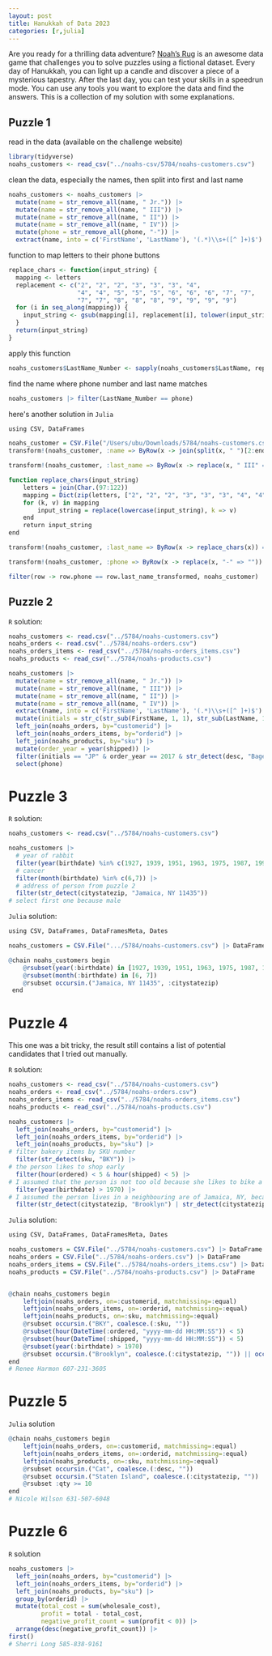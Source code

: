 ```yaml
---
layout: post
title: Hanukkah of Data 2023
categories: [r,julia]
---
```


Are you ready for a thrilling data adventure? [Noah’s Rug](https://hanukkah.bluebird.sh/5784/) is an awesome data game that challenges you to solve puzzles using a fictional dataset. Every day of Hanukkah, you can light up a candle and discover a piece of a mysterious tapestry. After the last day, you can test your skills in a speedrun mode. You can use any tools you want to explore the data and find the answers.
This is a collection of my solution with some explanations.

## Puzzle 1

read in the data (available on the challenge website)
```R
library(tidyverse)
noahs_customers <- read_csv("../noahs-csv/5784/noahs-customers.csv")
```

clean the data, especially the names, then split into first and last name
```R
noahs_customers <- noahs_customers |>
  mutate(name = str_remove_all(name, " Jr.")) |>
  mutate(name = str_remove_all(name, " III")) |>
  mutate(name = str_remove_all(name, " II")) |>
  mutate(name = str_remove_all(name, " IV")) |>
  mutate(phone = str_remove_all(phone, "-")) |>
  extract(name, into = c('FirstName', 'LastName'), '(.*)\\s+([^ ]+)$')
```

function to map letters to their phone buttons
```R
replace_chars <- function(input_string) {
  mapping <- letters
  replacement <- c("2", "2", "2", "3", "3", "3", "4", 
                   "4", "4", "5", "5", "5", "6", "6", "6", "7", "7", 
                   "7", "7", "8", "8", "8", "9", "9", "9", "9")
  for (i in seq_along(mapping)) {
    input_string <- gsub(mapping[i], replacement[i], tolower(input_string))
  }
  return(input_string)
}
```
apply this function
```R
noahs_customers$LastName_Number <- sapply(noahs_customers$LastName, replace_chars)
```
find the name where phone number and last name matches
```R
noahs_customers |> filter(LastName_Number == phone)
```

here's another solution in `Julia`

```R
using CSV, DataFrames

noahs_customer = CSV.File("/Users/ubu/Downloads/5784/noahs-customers.csv") |> DataFrame
transform!(noahs_customer, :name => ByRow(x -> join(split(x, " ")[2:end], " ")) => :last_name)

transform!(noahs_customer, :last_name => ByRow(x -> replace(x, " III" => "", " IV" => "", " Jr." => "")) => :last_name)

function replace_chars(input_string)
    letters = join(Char.(97:122))
    mapping = Dict(zip(letters, ["2", "2", "2", "3", "3", "3", "4", "4", "4", "5", "5", "5", "6", "6", "6", "7", "7", "7", "7", "8", "8", "8", "9", "9", "9", "9"]))
    for (k, v) in mapping
        input_string = replace(lowercase(input_string), k => v)
    end
    return input_string
end

transform!(noahs_customer, :last_name => ByRow(x -> replace_chars(x)) => :last_name_transformed)

transform!(noahs_customer, :phone => ByRow(x -> replace(x, "-" => "")) => :phone)

filter(row -> row.phone == row.last_name_transformed, noahs_customer)
```

## Puzzle 2
`R` solution:
```R
noahs_customers <- read.csv("../5784/noahs-customers.csv")
noahs_orders <- read.csv("../5784/noahs-orders.csv")
noahs_orders_items <- read_csv("../5784/noahs-orders_items.csv")
noahs_products <- read_csv("../5784/noahs-products.csv")

noahs_customers |>
  mutate(name = str_remove_all(name, " Jr.")) |>
  mutate(name = str_remove_all(name, " III")) |>
  mutate(name = str_remove_all(name, " II")) |>
  mutate(name = str_remove_all(name, " IV")) |>
  extract(name, into = c('FirstName', 'LastName'), '(.*)\\s+([^ ]+)$') |>
  mutate(initials = str_c(str_sub(FirstName, 1, 1), str_sub(LastName, 1, 1))) |>
  left_join(noahs_orders, by="customerid") |>
  left_join(noahs_orders_items, by="orderid") |>
  left_join(noahs_products, by="sku") |>
  mutate(order_year = year(shipped)) |>
  filter(initials == "JP" & order_year == 2017 & str_detect(desc, "Bagel")) |>
  select(phone)
```

# Puzzle 3

`R` solution:
```R
noahs_customers <- read.csv("../5784/noahs-customers.csv")

noahs_customers |>
  # year of rabbit
  filter(year(birthdate) %in% c(1927, 1939, 1951, 1963, 1975, 1987, 1999, 2011, 2023)) |>
  # cancer
  filter(month(birthdate) %in% c(6,7)) |>
  # address of person from puzzle 2
  filter(str_detect(citystatezip, "Jamaica, NY 11435"))
# select first one because male
```

`Julia` solution:
```R
using CSV, DataFrames, DataFramesMeta, Dates

noahs_customers = CSV.File(".../5784/noahs-customers.csv") |> DataFrame

@chain noahs_customers begin
    @rsubset(year(:birthdate) in [1927, 1939, 1951, 1963, 1975, 1987, 1999, 2011, 2023])
    @rsubset(month(:birthdate) in [6, 7])
    @rsubset occursin.("Jamaica, NY 11435", :citystatezip)
 end
```

# Puzzle 4

This one was a bit tricky, the result still contains a list of potential candidates that I tried out manually.

`R` solution:
```R
noahs_customers <- read_csv("../5784/noahs-customers.csv") 
noahs_orders <- read_csv("../5784/noahs-orders.csv") 
noahs_orders_items <- read_csv("../5784/noahs-orders_items.csv") 
noahs_products <- read_csv("../5784/noahs-products.csv") 

noahs_customers |>
  left_join(noahs_orders, by="customerid") |>
  left_join(noahs_orders_items, by="orderid") |>
  left_join(noahs_products, by="sku") |>
# filter bakery items by SKU number
  filter(str_detect(sku, "BKY")) |>
# the person likes to shop early
  filter(hour(ordered) < 5 & hour(shipped) < 5) |>
# I assumed that the person is not too old because she likes to bike a lot
  filter(year(birthdate) > 1970) |>
# I assumed the person lives in a neighbouring are of Jamaica, NY, because she biked there
  filter(str_detect(citystatezip, "Brooklyn") | str_detect(citystatezip, "Queens"))
```

`Julia` solution:
```R
using CSV, DataFrames, DataFramesMeta, Dates

noahs_customers = CSV.File("../5784/noahs-customers.csv") |> DataFrame
noahs_orders = CSV.File("../5784/noahs-orders.csv") |> DataFrame
noahs_orders_items = CSV.File("../5784/noahs-orders_items.csv") |> DataFrame
noahs_products = CSV.File("../5784/noahs-products.csv") |> DataFrame


@chain noahs_customers begin
    leftjoin(noahs_orders, on=:customerid, matchmissing=:equal)
    leftjoin(noahs_orders_items, on=:orderid, matchmissing=:equal)
    leftjoin(noahs_products, on=:sku, matchmissing=:equal)
    @rsubset occursin.("BKY", coalesce.(:sku, ""))
    @rsubset(hour(DateTime(:ordered, "yyyy-mm-dd HH:MM:SS")) < 5)
    @rsubset(hour(DateTime(:shipped, "yyyy-mm-dd HH:MM:SS")) < 5)
    @rsubset(year(:birthdate) > 1970)
    @rsubset occursin.("Brooklyn", coalesce.(:citystatezip, "")) || occursin.("Manhattan", coalesce.(:citystatezip, ""))
end
# Renee Harmon 607-231-3605
```

# Puzzle 5
`Julia` solution
```R
@chain noahs_customers begin
    leftjoin(noahs_orders, on=:customerid, matchmissing=:equal)
    leftjoin(noahs_orders_items, on=:orderid, matchmissing=:equal)
    leftjoin(noahs_products, on=:sku, matchmissing=:equal)
    @rsubset occursin.("Cat", coalesce.(:desc, ""))
    @rsubset occursin.("Staten Island", coalesce.(:citystatezip, ""))
    @rsubset :qty >= 10
end
# Nicole Wilson 631-507-6048
```

# Puzzle 6
`R` solution
```R
noahs_customers |>
  left_join(noahs_orders, by="customerid") |>
  left_join(noahs_orders_items, by="orderid") |>
  left_join(noahs_products, by="sku") |>
  group_by(orderid) |>
  mutate(total_cost = sum(wholesale_cost),
         profit = total - total_cost,
         negative_profit_count = sum(profit < 0)) |>
  arrange(desc(negative_profit_count)) |>
first()
# Sherri Long 585-838-9161
```
